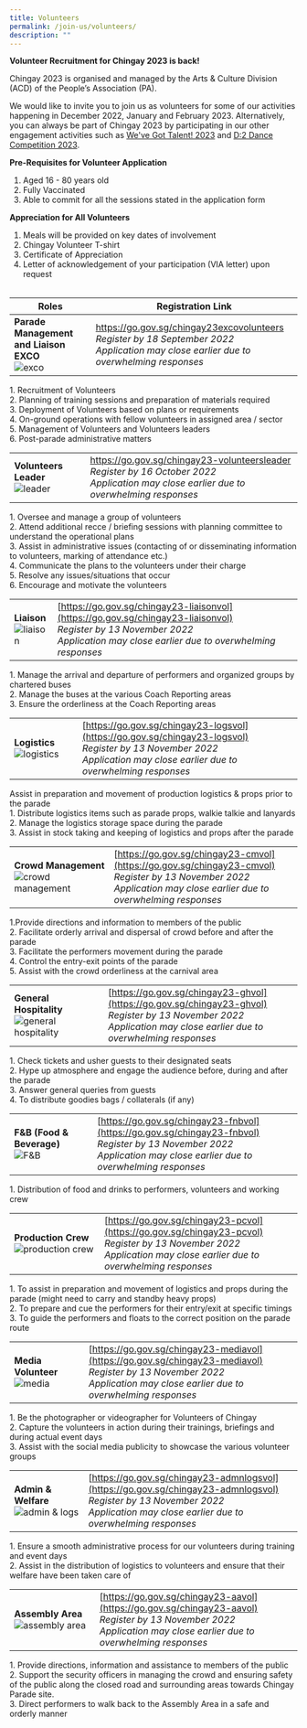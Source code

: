 ```yaml
---
title: Volunteers
permalink: /join-us/volunteers/
description: ""
---
```

**Volunteer Recruitment for Chingay 2023 is back!**<br>

Chingay 2023 is organised and managed by the Arts & Culture Division (ACD) of the People’s Association (PA).

We would like to invite you to join us as volunteers for some of our activities happening in December 2022, January and February 2023. Alternatively, you can always be part of Chingay 2023 by participating in our other engagement activities such as [We've Got Talent! 2023](https://www.chingay.gov.sg/wgt2023) and [D:2 Dance Competition 2023](https://www.chingay.gov.sg/d22023).

**Pre-Requisites for Volunteer Application**

1. Aged 16 - 80 years old 
2. Fully Vaccinated 
3. Able to commit for all the sessions stated in the application form  
 
 
**Appreciation for All Volunteers**

1. Meals will be provided on key dates of involvement
2. Chingay Volunteer T-shirt
3. Certificate of Appreciation 
4. Letter of acknowledgement of your participation (VIA letter) upon request <br><br>

| Roles   | Registration Link   |
| ------- | -------- | 
| **Parade Management and Liaison EXCO**<br> ![exco](/images/Volunteers/EXCO.png)|   https://go.gov.sg/chingay23excovolunteers <br>*Register by 18 September 2022* <br>*Application may close earlier due to overwhelming responses*  |    

1\. Recruitment of Volunteers  
2\. Planning of training sessions and preparation of materials required  
3\. Deployment of Volunteers based on plans or requirements  
4\. On-ground operations with fellow volunteers in assigned area / sector  
5\. Management of Volunteers and Volunteers leaders  
6\. Post-parade administrative matters    



|   |   |
| -------- | -------- | 
| **Volunteers Leader**<br> ![leader](/images/Volunteers/Leader%202.png)|   https://go.gov.sg/chingay23-volunteersleader <br> *Register by 16 October 2022*<br>*Application may close earlier due to overwhelming responses*   |         

1\. Oversee and manage a group of volunteers  
2\. Attend additional recce / briefing sessions with planning committee to understand the operational plans  
3\. Assist in administrative issues (contacting of or disseminating information to volunteers, marking of attendance etc.)  
4\. Communicate the plans to the volunteers under their charge  
5\. Resolve any issues/situations that occur  
6\. Encourage and motivate the volunteers     




|   |   |
| -------- | -------- | 
| **Liaison**<br> ![liaison](/images/Volunteers/Liaison%202.png)|   [https://go.gov.sg/chingay23-liaisonvol](https://go.gov.sg/chingay23-liaisonvol) <br> *Register by 13 November 2022*<br>*Application may close earlier due to overwhelming responses*   |          

1\. Manage the arrival and departure of performers and organized groups by chartered buses  
2\. Manage the buses at the various Coach Reporting areas  
3\. Ensure the orderliness at the Coach Reporting areas 

|  |   |
| -------- | -------- | 
|**Logistics** ![logistics](/images/Volunteers/Logistics%202.png)        | [https://go.gov.sg/chingay23-logsvol](https://go.gov.sg/chingay23-logsvol) <br>*Register by 13 November 2022*<br>*Application may close earlier due to overwhelming responses*    |

Assist in preparation and movement of production logistics & props prior to the parade  
1\. Distribute logistics items such as parade props, walkie talkie and lanyards  
2\. Manage the logistics storage space during the parade  
3\. Assist in stock taking and keeping of logistics and props after the parade  

|   |   |
| -------- | -------- | 
|**Crowd Management** ![crowd management](/images/Volunteers/Crowd%20Management%202.png) |           [https://go.gov.sg/chingay23-cmvol](https://go.gov.sg/chingay23-cmvol)  <br>*Register by 13 November 2022*<br>*Application may close earlier due to overwhelming responses*  |        

1.Provide directions and information to members of the public  
2\. Facilitate orderly arrival and dispersal of crowd before and after the parade  
3\. Facilitate the performers movement during the parade  
4\. Control the entry-exit points of the parade  
5\. Assist with the crowd orderliness at the carnival area      


|   |   |
| -------- | -------- | 
|**General Hospitality** ![general hospitality](/images/Volunteers/General%20Hospi.png) |      [https://go.gov.sg/chingay23-ghvol](https://go.gov.sg/chingay23-ghvol) <br>*Register by 13 November 2022*<br>*Application may close earlier due to overwhelming responses*    |         

1\. Check tickets and usher guests to their designated seats  
2\. Hype up atmosphere and engage the audience before, during and after the parade  
3\. Answer general queries from guests  
4\. To distribute goodies bags / collaterals (if any)      

|  |   |
| -------- | -------- | 
|**F&B (Food & Beverage)** ![F&B ](/images/Volunteers/F&B%202.png)     |     [https://go.gov.sg/chingay23-fnbvol](https://go.gov.sg/chingay23-fnbvol)  <br>*Register by 13 November 2022*<br>*Application may close earlier due to overwhelming responses*   |

1\. Distribution of food and drinks to performers, volunteers and working crew    

|  |  |
| -------- | -------- | 
| **Production Crew**![production crew](/images/Volunteers/Production%20crew%202.png)    |        [https://go.gov.sg/chingay23-pcvol](https://go.gov.sg/chingay23-pcvol) <br>*Register by 13 November 2022*<br>*Application may close earlier due to overwhelming responses*     |       

1\. To assist in preparation and movement of logistics and props during the parade (might need to carry and standby heavy props)  
2\. To prepare and cue the performers for their entry/exit at specific timings  
3\. To guide the performers and floats to the correct position on the parade route    

|   |   |
| -------- | -------- | 
| **Media Volunteer**![media](/images/Volunteers/Media%202.png)          |         [https://go.gov.sg/chingay23-mediavol](https://go.gov.sg/chingay23-mediavol)  <br>*Register by 13 November 2022*<br>*Application may close earlier due to overwhelming responses*   |

1\. Be the photographer or videographer for Volunteers of Chingay  
2\. Capture the volunteers in action during their trainings, briefings and during actual event days  
3\. Assist with the social media publicity to showcase the various volunteer groups     

|   |   |
| -------- | -------- | 
| **Admin & Welfare**![admin & logs](/images/Volunteers/Admin%20&%20logs%202.png)       |       [https://go.gov.sg/chingay23-admnlogsvol](https://go.gov.sg/chingay23-admnlogsvol) <br>*Register by 13 November 2022*<br>*Application may close earlier due to overwhelming responses*   |    

1\. Ensure a smooth administrative process for our volunteers during training and event days  
2\. Assist in the distribution of logistics to volunteers and ensure that their welfare have been taken care of     


|   |   |
| -------- | -------- | 
| **Assembly Area**![assembly area](/images/Volunteers/Assembly%20area%202.png)         |         [https://go.gov.sg/chingay23-aavol](https://go.gov.sg/chingay23-aavol) <br>*Register by 13 November 2022*<br>*Application may close earlier due to overwhelming responses*   |

1\. Provide directions, information and assistance to members of the public  
2\. Support the security officers in managing the crowd and ensuring safety of the public along the closed road and surrounding areas towards Chingay Parade site.  
3\. Direct performers to walk back to the Assembly Area in a safe and orderly manner